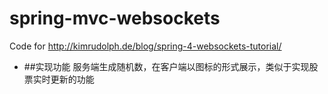 spring-mvc-websockets
===============

Code for http://kimrudolph.de/blog/spring-4-websockets-tutorial/


- ##实现功能
服务端生成随机数，在客户端以图标的形式展示，类似于实现股票实时更新的功能